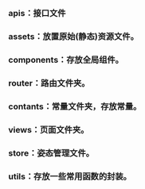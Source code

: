 ##  

### apis：接口文件

### assets：放置原始(静态)资源文件。

### components：存放全局组件。

### router：路由文件夹。

### contants：常量文件夹，存放常量。

### views：页面文件夹。


### store：姿态管理文件。

### utils：存放一些常用函数的封装。